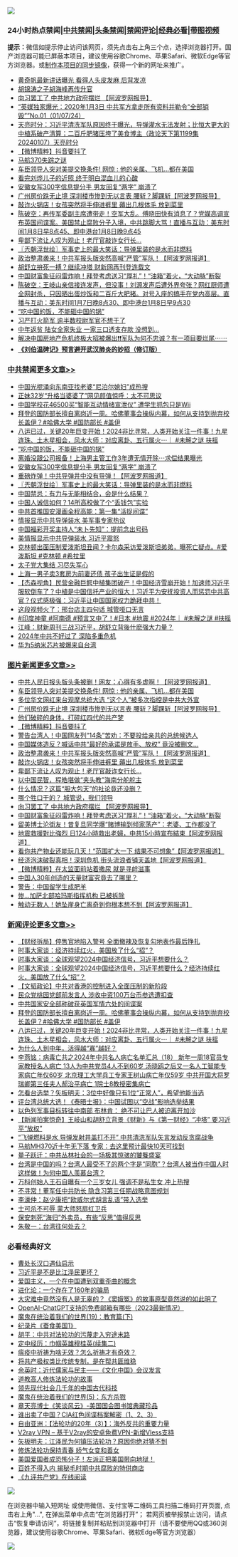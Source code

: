 ![](https://raw.githubusercontent.com/jsvpn/jsproxy/dev/64photo/fqnews-qr.jpg)

<div id="tt">
<h3>24小时热点禁闻|<a href="#%E4%B8%AD%E5%85%B1%E7%A6%81%E9%97%BB%E6%9B%B4%E5%A4%9A%E6%96%87%E7%AB%A0">中共禁闻</a>|<a href="#%E5%9B%BE%E7%89%87%E6%96%B0%E9%97%BB%E6%9B%B4%E5%A4%9A%E6%96%87%E7%AB%A0">头条禁闻</a>|<a href="#%E6%96%B0%E9%97%BB%E8%AF%84%E8%AE%BA%E6%9B%B4%E5%A4%9A%E6%96%87%E7%AB%A0">禁闻评论|<a href="#%E5%BF%85%E7%9C%8B%E7%BB%8F%E5%85%B8%E5%A5%BD%E6%96%87">经典必看</a>|<a href="https://fan1.xyz/3" target="_blank">带图视频</a></h3>
<div><b>提示：</b>微信如提示停止访问该网页，须先点击右上角三个点，选择浏览器打开。国产浏览器可能已屏蔽本项目，建议使用谷歌Chrome、苹果Safari、微软Edge等官方浏览器。或<a href="%E5%88%B6%E4%BD%9Cgit%E7%A6%81%E9%97%BB%E9%95%9C%E5%83%8F.md">制作本项目的同步镜像</a>，获得一个新的网址来推广。</div>
<ul>

<li><a href="/finance/20240108/1984725.md">黄奇帆最新讲话曝光 看得人头皮发麻 后背发凉</a></li>
<li><a href="/comments/20240108/1984691.md">胡锦涛之子胡海峰再传升官</a></li>
<li><a href="/topimagenews/20240108/1984723.md">向习罢工了 中共地方政府摆烂 【阿波罗网报导】</a></li>
<li><a href="/sohnews/20240108/1984687.md">“英媒独家爆光：2020年1月3日 中共军方拿走所有资料并勒令“全部销毁””No.01（01/07/24）</a></li>
<li><a href="/comments/20240108/1984700.md">天亮时分：习近平清洗军队原因终于曝光，导弹灌水无法发射；比恒大更大的中植系破产清算；二百斤肥猪压垮了美食博主（政论天下第1199集 20240107）天亮时分</a></li>
<li><a href="/topimagenews/20240108/1984861.md">【微博精粹】抖音要抖了</a></li>
<li><a href="/ccpdope/20240108/1984703.md">马航370失踪之谜</a></li>
<li><a href="/topimagenews/20240108/1984980.md">车臣领导人突对美提交换条件! 网惊 : 他的亲属、飞机...都在美国</a></li>
<li><a href="/yule/20240108/1984732.md">看完刘烨儿子的近照 终于明白混血儿的心酸</a></li>
<li><a href="/cbnews/20240108/1984925.md">安徽女写300字信息提分手 男友回复“两字” 崩溃了</a></li>
<li><a href="/topimagenews/20240108/1984893.md">广州房价跌无止境 深圳楼市惨到无以言表 腰斩？脚踝斩【阿波罗网报导】</a></li>
<li><a href="/topimagenews/20240108/1984751.md">敲诈火锅店！女孩突然将手伸进裤里 薅出几根体毛 放到菜里</a></li>
<li><a href="/sohnews/20240108/1985004.md">陈破空：再传军委副主席遭带走！空军大乱。傅晓田快有消息了？党媒高调宣布英国间谍案。美国禁止腐败分子入境，中共跳脚大骂！直播与互动：美东时间1月8日早8点45、即中港台1月8日晚9点45</a></li>
<li><a href="/topimagenews/20240108/1984741.md">卑鄙下流让人叹为观止！老厅官敲诈女行长…</a></li>
<li><a href="/cbnews/20240108/1984865.md">〖兲朝浮世绘〗军事史上的最大笑话：导弹里装的是水而非燃料</a></li>
<li><a href="/topimagenews/20240108/1984768.md">政治整肃袭来！中共军报头版突然高喊“严管”军队！【阿波罗网报道】</a></li>
<li><a href="/baitai/20240108/1984973.md">胡舒立拚死一搏？继续冲塔 财新网再刊登连载文</a></li>
<li><a href="/topimagenews/20240108/1984715.md">中国财富象征闷雷炸响！拜登考虑送习“厚礼”！“油箱”着火，“大动脉”断裂</a></li>
<li><a href="/sohnews/20240108/1984719.md">陈破空：王岐山亲信接连发声，但没事！刘源发声后遭外界夸张？网红厨师遭全网封杀，只因晒出蛋炒饭和二百斤大肥猪。对号入座的搞手在党内高层。直播与互动：美东时间1月7日晚8点30、即中港台1月8日早9点30</a></li>
<li><a href="/cbnews/20240108/1984946.md">“吃中国的饭，不能砸中国的锅”</a></li>
<li><a href="/ccpdope/20240108/1984866.md">习严打火箭军 逾半数校尉军官不想干了</a></li>
<li><a href="/lifebaike/20240108/1984916.md">中年返贫 陆女全家失业 一家三口透支存款 没想到…</a></li>
<li><a href="/sohnews/20240108/1985012.md">解决中国房地产危机终极大招被爆出❗️❗️军队为何不忠诚？有一项目要烂尾⋯⋯</a></li>
<li><b><a href="/comments/20200207/1272816.md" target="_blank">《刘伯温碑记》预言避开武汉肺炎的妙招（修订版）</a></b></li>
</ul>
</div>

<div class="catlist">
<h3><a href="/cbnews/" target="_blank">中共禁闻</a><span><a href="/cbnews/" target="_blank" rel="nofollow">更多文章>></a></span></h3>
<ul>
<li><a href="/cbnews/20240108/1985083.md" target="_blank">中国光棍涌向东南亚找老婆“尼泊尔媳妇”成热搜</a></li>
<li><a href="/cbnews/20240108/1985082.md" target="_blank">正妹32岁“升格当婆婆了”网见颜值惊呼：太不可思议</a></li>
<li><a href="/cbnews/20240108/1985081.md" target="_blank">中国学校花46500买“智能互动情绪宣泄仪” 遭学生抓包只是Wii</a></li>
<li><a href="/comments/20240108/1985005.md" target="_blank">拜登的国防部长擅自离岗近一周。哈佛董事会操纵内幕，如何从支持到抛弃校长盖伊？#哈佛大学 #国防部长 #盖伊</a></li>
<li><a href="/comments/20240108/1985003.md" target="_blank">八运已过，关键20年巨变开始！2024非比寻常，人类开始关注一件事！九星连珠、土木星相会，风水大师：对应离卦、五行属火⋯｜ #未解之谜 扶摇</a></li>
<li><a href="/cbnews/20240108/1984946.md" target="_blank">“吃中国的饭，不能砸中国的锅”</a></li>
<li><a href="/cbnews/20240108/1984945.md" target="_blank">离婚没跟公司报备！上海男主管工作3年遭无情开除⋯求偿结果曝光</a></li>
<li><a href="/cbnews/20240108/1984925.md" target="_blank">安徽女写300字信息提分手 男友回复“两字” 崩溃了</a></li>
<li><a href="/cbnews/20240108/1984874.md" target="_blank">重磅炸弹！中共导弹井中没有导弹！【阿波罗网报道】</a></li>
<li><a href="/cbnews/20240108/1984865.md" target="_blank">〖兲朝浮世绘〗军事史上的最大笑话：导弹里装的是水而非燃料</a></li>
<li><a href="/cbnews/20240108/1984792.md" target="_blank">中国禁忌：有力与无能相结合，会是什么结果？</a></li>
<li><a href="/cbnews/20240108/1984791.md" target="_blank">中国人诚信如何？14所高校做了个“丢钱包”实验</a></li>
<li><a href="/cbnews/20240108/1984752.md" target="_blank">中共首推国安漫画全程高能：第一集“活捉间谍”</a></li>
<li><a href="/cbnews/20240108/1984679.md" target="_blank">情报显示中共导弹装水 美军事专家热议</a></li>
<li><a href="/cbnews/20240107/1984653.md" target="_blank">中国福彩开奖主持人“未卜先知”：提前念出号码</a></li>
<li><a href="/cbnews/20240107/1984650.md" target="_blank">美情报显示中共导弹装水 习近平震怒</a></li>
<li><a href="/comments/20240107/1984620.md" target="_blank">克林顿出面压制爱泼斯坦丑闻？卡尔森采访爱泼斯坦弟弟，曝死亡疑点。#爱泼斯坦 #克林顿 #希拉里</a></li>
<li><a href="/cbnews/20240107/1984533.md" target="_blank">太子党大集结 习尽失军心</a></li>
<li><a href="/cbnews/20240107/1984496.md" target="_blank">上海一男子卖3套房为前妻还债 孩子出生证是假的</a></li>
<li><a href="/comments/20240107/1984479.md" target="_blank">【杰森视角】民营金融巨鳄中植集团破产！中国经济雪崩开始！加速师习近平服软倒车了？中植是中国信托产业的恒大！习近平为安抚投资人而惩罚中共高官？仪式感极强：习近平让中国国家权力跪拜中共！</a></li>
<li><a href="/cbnews/20240107/1984472.md" target="_blank">这段视频火了：邢台店主四句话 城管哑口无言</a></li>
<li><a href="/comments/20240107/1984418.md" target="_blank">#印度神童 #阿南德 #预言又中了！#日本 #地震 #2024年｜ #未解之谜 #扶摇</a></li>
<li><a href="/cbnews/20240107/1984417.md" target="_blank">江峰：财新周刊三战习近平，胡舒立背後什麽强大力量？</a></li>
<li><a href="/cbnews/20240107/1984404.md" target="_blank">2024年中共不好过了 深陷多重危机</a></li>
<li><a href="/cbnews/20240106/1984311.md" target="_blank">华为5纳米芯片被爆来自台湾</a></li>

</ul>
</div>
<div class="catlist">
<h3><a href="/topimagenews/" target="_blank">图片新闻</a><span><a href="/topimagenews/" target="_blank" rel="nofollow">更多文章>></a></span></h3>
<ul>
<li><a href="/topimagenews/20240109/1985133.md" target="_blank">中共人民日报头版头条被删！网友：心得有多虚啊！【阿波罗网报道】</a></li>
<li><a href="/topimagenews/20240108/1984980.md" target="_blank">车臣领导人突对美提交换条件! 网惊 : 他的亲属、飞机&#8230;都在美国</a></li>
<li><a href="/topimagenews/20240108/1984977.md" target="_blank">多位华文网红来台观摩总统大选 “这个人”被多次指控是中共大外宣</a></li>
<li><a href="/topimagenews/20240108/1984893.md" target="_blank">广州房价跌无止境 深圳楼市惨到无以言表 腰斩？脚踝斩【阿波罗网报导】</a></li>
<li><a href="/topimagenews/20240108/1984880.md" target="_blank">他们破碎的身体，打碎红四代的共产梦</a></li>
<li><a href="/topimagenews/20240108/1984861.md" target="_blank">【微博精粹】抖音要抖了</a></li>
<li><a href="/topimagenews/20240108/1984850.md" target="_blank">警告台湾人！中国网友列“14条”苦劝：不要投给亲共的总统候选人</a></li>
<li><a href="/topimagenews/20240108/1984849.md" target="_blank">中国媒体造反？喊话中共“最好的承诺是放手、放权” 竟没被删文…</a></li>
<li><a href="/topimagenews/20240108/1984768.md" target="_blank">政治整肃袭来！中共军报头版突然高喊“严管”军队！【阿波罗网报道】</a></li>
<li><a href="/topimagenews/20240108/1984751.md" target="_blank">敲诈火锅店！女孩突然将手伸进裤里 薅出几根体毛 放到菜里</a></li>
<li><a href="/topimagenews/20240108/1984741.md" target="_blank">卑鄙下流让人叹为观止！老厅官敲诈女行长…</a></li>
<li><a href="/topimagenews/20240108/1984740.md" target="_blank">以中国民智，程皓堪做“夹头教”海南分舵舵主</a></li>
<li><a href="/topimagenews/20240108/1984737.md" target="_blank">什么情况？这篇“胆大包天”的社论竟还没删？</a></li>
<li><a href="/topimagenews/20240108/1984724.md" target="_blank">哪个牲口干的？ 城管说，我们领导</a></li>
<li><a href="/topimagenews/20240108/1984723.md" target="_blank">向习罢工了 中共地方政府摆烂 【阿波罗网报导】</a></li>
<li><a href="/topimagenews/20240108/1984715.md" target="_blank">中国财富象征闷雷炸响！拜登考虑送习“厚礼”！“油箱”着火，“大动脉”断裂</a></li>
<li><a href="/topimagenews/20240107/1984599.md" target="_blank">留美博士沦街友！昔复旦同学爆“赌博输到倾家荡产”：老婆、工作都没了</a></li>
<li><a href="/topimagenews/20240107/1984586.md" target="_blank">地震救援對比強烈 日124小時救出老婦，中共15小時宣布結束【阿波罗网报道】</a></li>
<li><a href="/topimagenews/20240107/1984518.md" target="_blank">看你共产物业还能玩几天！“范围扩大一下 结果不可想象”【阿波罗网报道】</a></li>
<li><a href="/topimagenews/20240107/1984506.md" target="_blank">经济泡沫破裂真相！深圳危机 街头流浪者铺天盖地【阿波罗网报道】</a></li>
<li><a href="/topimagenews/20240107/1984495.md" target="_blank">【微博精粹】在太监面前站着撒尿 就是寻衅滋事</a></li>
<li><a href="/topimagenews/20240107/1984480.md" target="_blank">中国人30年创造的天量财富究竟去了哪里？</a></li>
<li><a href="/topimagenews/20240107/1984453.md" target="_blank">警告：中国留学生成肥羊</a></li>
<li><a href="/topimagenews/20240107/1984452.md" target="_blank">惨…加萨北部哈玛斯指挥机构 已被拆除</a></li>
<li><a href="/topimagenews/20240107/1984387.md" target="_blank">触动无数人！她坠崖身亡离奇到你根本想不到【阿波罗网报道】</a></li>

</ul>
</div>
<div class="catlist">
<h3><a href="/comments/" target="_blank">新闻评论</a><span><a href="/comments/" target="_blank" rel="nofollow">更多文章>></a></span></h3>
<ul>
<li><a href="/comments/20240109/1985097.md" target="_blank">【财经拆局】停售官地陷入警号 全面撤辣及恢复勾地表作最后挣扎</a></li>
<li><a href="/comments/20240109/1985094.md" target="_blank">时事大家谈：经济持续红火，美国放了什么“招”？</a></li>
<li><a href="/comments/20240109/1985093.md" target="_blank">时事大家谈：全球观望2024中国经济信号，习近平想要什么？</a></li>
<li><a href="/comments/20240108/1985073.md" target="_blank">时事大家谈：全球观望2024中国经济信号，习近平想要什么？经济持续红火，美国放了什么“招”？</a></li>
<li><a href="/comments/20240108/1985066.md" target="_blank">【文韬政论】中共对香港的控制进入全面压制的新阶段</a></li>
<li><a href="/comments/20240108/1985029.md" target="_blank">民众党桃园党部前发言人 涉收中资100万台币参选遭扣查</a></li>
<li><a href="/comments/20240108/1985026.md" target="_blank">中共国家安全部称破获英国军情六处的间谍案</a></li>
<li><a href="/comments/20240108/1985005.md" target="_blank">拜登的国防部长擅自离岗近一周。哈佛董事会操纵内幕，如何从支持到抛弃校长盖伊？#哈佛大学 #国防部长 #盖伊</a></li>
<li><a href="/comments/20240108/1985003.md" target="_blank">八运已过，关键20年巨变开始！2024非比寻常，人类开始关注一件事！九星连珠、土木星相会，风水大师：对应离卦、五行属火⋯｜ #未解之谜 扶摇</a></li>
<li><a href="/comments/20240108/1984948.md" target="_blank">为什么人到中年，活得越“寡”越好？</a></li>
<li><a href="/comments/20240108/1984909.md" target="_blank">李燕铭：病毒亡共之2024年中共名人病亡名单汇总（18） 新年一周18官员专家教授名人病亡 13人为中共党员4人不到60岁 汤晓鸥之后又一名人工智能专家病亡年仅60岁 北京理工大学兵工专家王树山病亡年仅59岁 中共开国大将罗瑞卿第三任夫人郝治平病亡 1院士8教授密集病亡</a></li>
<li><a href="/comments/20240108/1984904.md" target="_blank">怎看台选举？矢板明夫：3位中好像只有1位“正常人”，希望他能当选</a></li>
<li><a href="/comments/20240108/1984903.md" target="_blank">评台湾总统大选！《泰晤士报》：中国试图以“空战”影响选举结果</a></li>
<li><a href="/comments/20240108/1984902.md" target="_blank">以色列军事目标转往中南部 布林肯： 绝不可让巴人被迫离开加沙</a></li>
<li><a href="/comments/20240108/1984901.md" target="_blank">【新闻拍案惊奇】王岐山和胡舒立背景《财新》与《第一财经》“冲塔” 要习近平“放权”</a></li>
<li><a href="/comments/20240108/1984883.md" target="_blank">“飞弹燃料是水 导弹发射井盖打不开” 中共清洗军队矢言发动反贪腐战争</a></li>
<li><a href="/comments/20240108/1984882.md" target="_blank">马航MH370近十年无下落 专家：去这里预计最快10天可找到</a></li>
<li><a href="/comments/20240108/1984863.md" target="_blank">量子跃迁：中共丛林社会的一场极其惊骇的饕餮盛宴</a></li>
<li><a href="/comments/20240108/1984858.md" target="_blank">台湾是中国的吗？台湾人最受不了的两个字是“同胞”？台湾人被当作中国人时这样做！为何中国人羡慕台湾？</a></li>
<li><a href="/comments/20240108/1984843.md" target="_blank">万科创始人王石自曝有一个三岁女儿 强调不是私生女 冲上热搜</a></li>
<li><a href="/comments/20240108/1984831.md" target="_blank">不寻常！董军任中共防长 隐含习第三任期战略意图规划</a></li>
<li><a href="/comments/20240108/1984830.md" target="_blank">李濠仲：赵少康把“欧威尔式胡言乱语”带入选举</a></li>
<li><a href="/comments/20240108/1984829.md" target="_blank">士可杀不可辱 蒙大师怒扇红卫兵</a></li>
<li><a href="/comments/20240108/1984828.md" target="_blank">保安刺死“海归”外卖员，有些“反思”值得反思</a></li>
<li><a href="/comments/20240108/1984827.md" target="_blank">朱敬一：台湾往何处去？</a></li>

</ul>
</div>

<div class="catlist">
<h3>必看经典好文</h3>
<ul>
<li><a href="/comments/20230417/1873184.md" target="_blank">曹处长汉口遇仙启示</a></li>
<li><a href="/comments/20220703/1753426.md" target="_blank">习近平是不是比江泽民更坏？</a></li>
<li><a href="/comments/20210802/1598599.md" target="_blank">爱国主义，一个在中国遭到双重歪曲的概念</a></li>
<li><a href="/comments/20200907/1392278.md" target="_blank">进化论：一个存在了160年的骗局</a></li>
<li><a href="/lifebaike/20210511/1544066.md" target="_blank">大灾难中竟然没有人是无辜的？《窦娥冤》的故事原型竟然说的如此明了</a></li>
<li><a href="/comments/20230515/1884431.md" target="_blank">OpenAI-ChatGPT支持的免费邮箱有哪些（2023最新情况）</a></li>
<li><a href="/comments/20180716/972458.md" target="_blank">魔鬼在统治着我们的世界(19)：教育篇(下)</a></li>
<li><a href="/taiwannews/20210119/1470524.md" target="_blank">纪录片《蚕食美国1》</a></li>
<li><a href="/cbnews/20200720/1363328.md" target="_blank">胡平：中共对法轮功的污蔑走入穷途末路</a></li>
<li><a href="/tculture/20161102/608445.md" target="_blank">定中经历：巾帼英雄穆桂英(续集二)</a></li>
<li><a href="/comments/20200502/1322275.md" target="_blank">瘟疫中祈祷为啥无效？怎么祈祷才有奇效？</a></li>
<li><a href="/comments/20231214/1974138.md" target="_blank">将共产极权类比传统专制，是在帮共匪维稳</a></li>
<li><a href="/comments/20230502/1879311.md" target="_blank">余英时：近代儒家与民主——《文化中国》会议发言</a></li>
<li><a href="/comments/20200805/1375080.md" target="_blank">道教高人修炼法轮功的故事</a></li>
<li><a href="/comments/20220329/1711799.md" target="_blank">领先现代社会几千年的中国古代科技</a></li>
<li><a href="/topimagenews/20180524/946967.md" target="_blank">魔鬼在统治着我们的世界(5)：东方杀戮</a></li>
<li><a href="/comments/20220925/1789151.md" target="_blank">章天亮博士《笑谈风云》-美国国会图书馆典藏珍品</a></li>
<li><a href="/comments/20230715/1908335.md" target="_blank">谁出卖了中国？CIA红色间谍档案解密（1、2、3）</a></li>
<li><a href="/comments/20190806/1168435.md" target="_blank">自由亚洲：【法轮功的20年（3）】：海外反共的重要力量</a></li>
<li><a href="/comments/20210402/1257608.md" target="_blank">V2ray VPN &#8211; 基于V2ray的安卓免费VPN-新增Vless支持</a></li>
<li><a href="/comments/20220531/1739728.md" target="_blank">矢板明夫：江泽民为何镇压法轮功？原因你绝对猜不到</a></li>
<li><a href="/cbnews/20210720/1590052.md" target="_blank">修炼法轮功保持青春 娇气女变和善女</a></li>
<li><a href="/sohnews/20230904/1929011.md" target="_blank">美国爱国者成恐怖分子！左派正把美国带向地狱！</a></li>
<li><a href="/lifebaike/20200711/1358994.md" target="_blank">百姓不得入内 揭秘毛时期中共腐败的特供商店</a></li>
<li><a href="/bookonline/20131116/201057.md" target="_blank">《九评共产党》在线阅读</a></li>

</ul>
</div>

![](https://raw.githubusercontent.com/jsvpn/jsproxy/dev/64photo/fqnews-qr.jpg)

在浏览器中输入短网址 或使用微信、支付宝等二维码工具扫描二维码打开页面, 点击右上角"...", 在弹出菜单中点击“在浏览器打开”； 若网页被举报禁止访问，请点击“恢复申请访问”，将链接复制并粘贴到浏览器中打开（请不要使用QQ或360浏览器，建议使用谷歌Chrome、苹果Safari、微软Edge等官方浏览器）

![](https://raw.githubusercontent.com/jsvpn/jsproxy/dev/64photo/wx.jpg)
